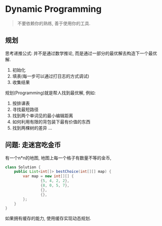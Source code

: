 # Dynamic Programming
> 不要依赖你的熟练, 善于使用你的工具.
## 规划
思考递推公式: 并不是通过数学推论, 而是通过一部分的最优解去构造下一个最优解.
1. 初始化
2. 填表(每一步可以通过打日志的方式调试)
3. 收集结果

规划(Programming)就是帮人找到最优解, 例如:
1. 按排课表
2. 寻找最短路径
3. 找到两个单词见的最小编辑距离
4. 如何利用有限的背包装下最有价值的东西
5. 找到两棵树的差异
...

## 问题: 走迷宫吃金币
有一个n*n的地图, 地图上每一个格子有数量不等的金币, 

```java
class Solution {
    public List<int[]> bestChoice(int[][] map) {
        var map = new int[][] {
                {5, 4, 2, 2},
                {8, 0, 5, 7},
                {},
                {},
        };
    }
}
```

如果拥有缓存的能力, 使用缓存实现动态规划.
